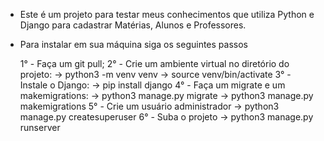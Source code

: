- Este é um projeto para testar meus conhecimentos que utiliza Python e Django para cadastrar Matérias, Alunos e Professores.
- Para instalar em sua máquina siga os seguintes passos
  
  1° - Faça um git pull;
  2° - Crie um ambiente virtual no diretório do projeto:
        -> python3 -m venv venv
        -> source venv/bin/activate
  3° - Instale o Django:
        -> pip install django
  4° - Faça um migrate e um makemigrations:
        -> python3 manage.py migrate
        -> python3 manage.py makemigrations
  5° - Crie um usuário administrador
        -> python3 manage.py createsuperuser
  6° - Suba o projeto
        -> python3 manage.py runserver

